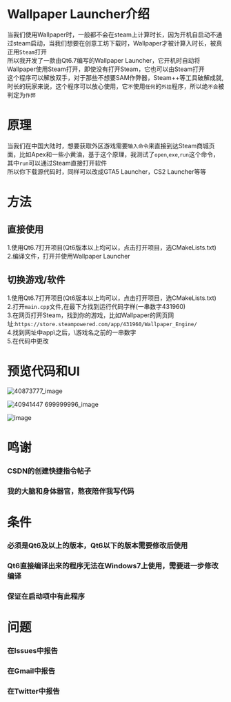 # Wallpaper Launcher介绍  
当我们使用Wallpaper时，一般都不会在steam上计算时长，因为开机自启动不通过steam启动，当我们想要在创意工坊下载时，Wallpaper才被计算入时长，被真正用``Steam``打开  
所以我开发了一款由Qt6.7编写的Wallpaper Launcher，它开机时自动将Wallpaper使用Steam打开，即使没有打开Steam，它也可以由Steam打开  
这个程序可以解放双手，对于那些不想要SAM作弊器，Steam++等工具破解成就,时长的玩家来说，这个程序可以放心使用，它``不``使用``任何``的``外挂``程序，所以绝``不会``被判定为``作弊``  
# 原理  
当我们在中国大陆时，想要获取外区游戏需要``输入命令``来直接到达Steam商城页面，比如Apex和一些小黄油，基于这个原理，我测试了``open``,``exe``,``run``这个命令，其中``run``可以通过Steam直接打开软件  
所以你下载源代码时，同样可以改成GTA5 Launcher，CS2 Launcher等等  
# 方法  
## 直接使用
1.使用Qt6.7打开项目(Qt6版本以上均可以，点击打开项目，选CMakeLists.txt)  
2.编译文件，打开并使用Wallpaper Launcher  
##  切换游戏/软件  
1.使用Qt6.7打开项目(Qt6版本以上均可以，点击打开项目，选CMakeLists.txt)  
2.打开``main.cpp``文件,在最下方找到运行代码字样(一串数字431960)  
3.在网页打开Steam，找到你的游戏，比如Wallpaper的网页网址:``https://store.steampowered.com/app/431960/Wallpaper_Engine/``  
4.找到网址中app\之后，\游戏名之前的一串数字  
5.在代码中更改
# 预览代码和UI  

![40873777_image](https://github.com/user-attachments/assets/55eab6e0-a7f1-43f7-97b5-97300d28e22b)

![40941447 699999996_image](https://github.com/user-attachments/assets/daeccb48-92c5-4559-a44c-8bcb56296170)

![image](https://github.com/user-attachments/assets/f2f4e6fe-5a6e-4bfe-8338-dab3a68e8250)

# 鸣谢
### CSDN的创建快捷指令帖子
### 我的大脑和身体器官，熬夜陪伴我写代码
# 条件
### 必须是Qt6及以上的版本，Qt6以下的版本需要修改后使用
### Qt6直接编译出来的程序无法在Windows7上使用，需要进一步修改编译
### 保证在启动项中有此程序
# 问题
### 在Issues中报告
### 在Gmail中报告
### 在Twitter中报告
